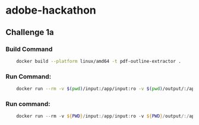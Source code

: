 # adobe-hackathon


## Challenge 1a

### Build Command
```bash + powershell
    docker build --platform linux/amd64 -t pdf-outline-extractor .
```

### Run Command:
```bash
    docker run --rm -v $(pwd)/input:/app/input:ro -v $(pwd)/output/:/app/output --network none pdf-outline-extractor
```

### Run command:
```powershell
    docker run --rm -v ${PWD}/input:/app/input:ro -v ${PWD}/output/:/app/output --network none pdf-outline-extractor
```
